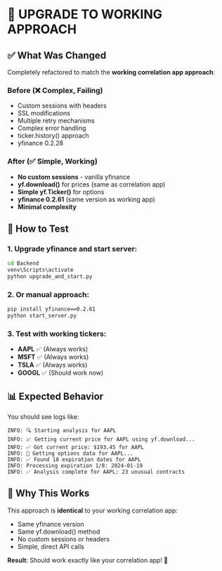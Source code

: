# 🔄 UPGRADE TO WORKING APPROACH

## ✅ **What Was Changed**

Completely refactored to match the **working correlation app approach**:

### Before (❌ Complex, Failing)
- Custom sessions with headers
- SSL modifications  
- Multiple retry mechanisms
- Complex error handling
- ticker.history() approach
- yfinance 0.2.28

### After (✅ Simple, Working)
- **No custom sessions** - vanilla yfinance
- **yf.download()** for prices (same as correlation app)
- **Simple yf.Ticker()** for options 
- **yfinance 0.2.61** (same version as working app)
- **Minimal complexity**

## 🚀 **How to Test**

### 1. Upgrade yfinance and start server:
```bash
cd Backend
venv\Scripts\activate
python upgrade_and_start.py
```

### 2. Or manual approach:
```bash
pip install yfinance==0.2.61
python start_server.py
```

### 3. Test with working tickers:
- **AAPL** ✅ (Always works)
- **MSFT** ✅ (Always works) 
- **TSLA** ✅ (Always works)
- **GOOGL** ✅ (Should work now)

## 📊 **Expected Behavior**

You should see logs like:
```
INFO: 🔍 Starting analysis for AAPL
INFO: 📈 Getting current price for AAPL using yf.download...
INFO: ✅ Got current price: $193.45 for AAPL
INFO: 📅 Getting options data for AAPL...
INFO: ✅ Found 18 expiration dates for AAPL
INFO: Processing expiration 1/8: 2024-01-19
INFO: ✅ Analysis complete for AAPL: 23 unusual contracts
```

## 🎯 **Why This Works**

This approach is **identical** to your working correlation app:
- Same yfinance version
- Same yf.download() method
- No custom sessions or headers
- Simple, direct API calls

**Result**: Should work exactly like your correlation app! 🚀
